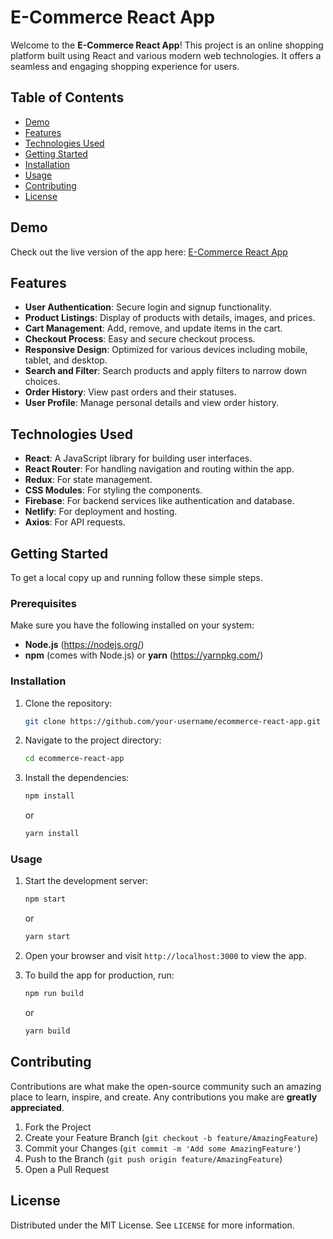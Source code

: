 # E-Commerce React App

Welcome to the **E-Commerce React App**! This project is an online shopping platform built using React and various modern web technologies. It offers a seamless and engaging shopping experience for users.

## Table of Contents

- [Demo](#demo)
- [Features](#features)
- [Technologies Used](#technologies-used)
- [Getting Started](#getting-started)
- [Installation](#installation)
- [Usage](#usage)
- [Contributing](#contributing)
- [License](#license)

## Demo

Check out the live version of the app here: [E-Commerce React App](https://asrecommerce.netlify.app/)

## Features

- **User Authentication**: Secure login and signup functionality.
- **Product Listings**: Display of products with details, images, and prices.
- **Cart Management**: Add, remove, and update items in the cart.
- **Checkout Process**: Easy and secure checkout process.
- **Responsive Design**: Optimized for various devices including mobile, tablet, and desktop.
- **Search and Filter**: Search products and apply filters to narrow down choices.
- **Order History**: View past orders and their statuses.
- **User Profile**: Manage personal details and view order history.

## Technologies Used

- **React**: A JavaScript library for building user interfaces.
- **React Router**: For handling navigation and routing within the app.
- **Redux**: For state management.
- **CSS Modules**: For styling the components.
- **Firebase**: For backend services like authentication and database.
- **Netlify**: For deployment and hosting.
- **Axios**: For API requests.

## Getting Started

To get a local copy up and running follow these simple steps.

### Prerequisites

Make sure you have the following installed on your system:

- **Node.js** (https://nodejs.org/)
- **npm** (comes with Node.js) or **yarn** (https://yarnpkg.com/)

### Installation

1. Clone the repository:

    ```bash
    git clone https://github.com/your-username/ecommerce-react-app.git
    ```

2. Navigate to the project directory:

    ```bash
    cd ecommerce-react-app
    ```

3. Install the dependencies:

    ```bash
    npm install
    ```

    or

    ```bash
    yarn install
    ```

### Usage

1. Start the development server:

    ```bash
    npm start
    ```

    or

    ```bash
    yarn start
    ```

2. Open your browser and visit `http://localhost:3000` to view the app.

3. To build the app for production, run:

    ```bash
    npm run build
    ```

    or

    ```bash
    yarn build
    ```

## Contributing

Contributions are what make the open-source community such an amazing place to learn, inspire, and create. Any contributions you make are **greatly appreciated**.

1. Fork the Project
2. Create your Feature Branch (`git checkout -b feature/AmazingFeature`)
3. Commit your Changes (`git commit -m 'Add some AmazingFeature'`)
4. Push to the Branch (`git push origin feature/AmazingFeature`)
5. Open a Pull Request

## License

Distributed under the MIT License. See `LICENSE` for more information.

